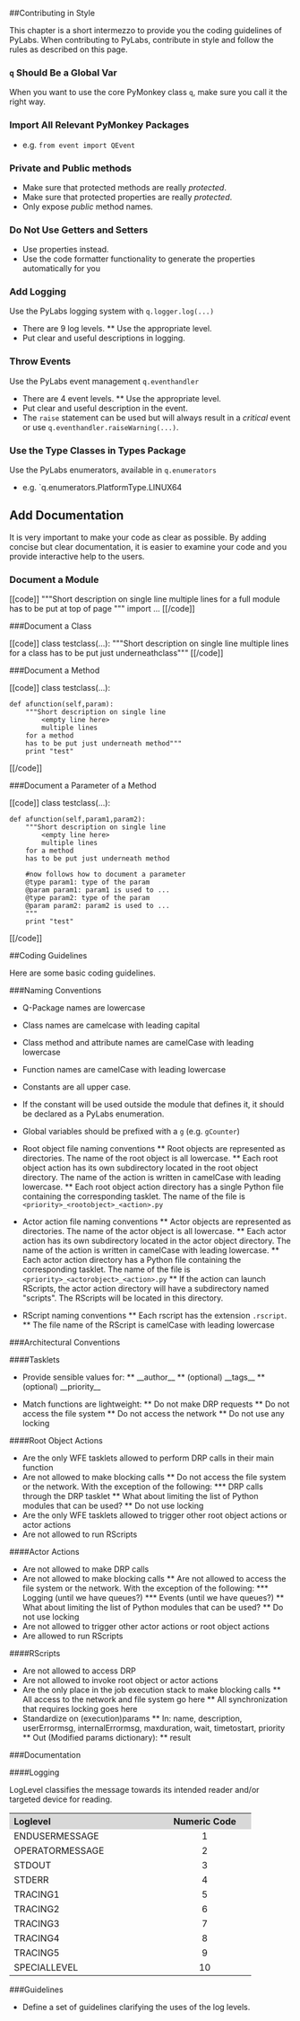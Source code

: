 ##Contributing in Style

This chapter is a short intermezzo to provide you the coding guidelines of PyLabs. 
When contributing to PyLabs, contribute in style and follow the rules as described on this page.


### `q` Should Be a Global Var

When you want to use the core PyMonkey class `q`, make sure you call it the right way. 


### Import All Relevant PyMonkey Packages

* e.g. `from event import QEvent`


### Private and Public methods

* Make sure that protected methods are really _protected_.
* Make sure that protected properties are really _protected_.
* Only expose _public_ method names.


### Do Not Use Getters and Setters

* Use properties instead.
* Use the code formatter functionality to generate the properties automatically for you


### Add Logging 

Use the PyLabs logging system with `q.logger.log(...)`

* There are 9 log levels.
** Use the appropriate level.
* Put clear and useful descriptions in logging.


### Throw Events
Use the PyLabs event management `q.eventhandler`

* There are 4 event levels.
** Use the appropriate level.
* Put clear and useful description in the event.
* The `raise` statement can be used but will always result in a _critical_ event or use `q.eventhandler.raiseWarning(...)`.


### Use the Type Classes in Types Package

Use the PyLabs enumerators, available in `q.enumerators`

* e.g. `q.enumerators.PlatformType.LINUX64


## Add Documentation

It is very important to make your code as clear as possible. By adding concise but clear documentation, it is easier to examine your code and you provide interactive help to the users.


### Document a Module

[[code]]
"""Short description on single line
<empty line here>
multiple lines
for a full module
has to be put at top of page
"""
import ...
[[/code]]

###Document a Class

[[code]]
class testclass(...):
    """Short description on single line
    <empty line here>
    multiple lines
    for a class
    has to be put just underneathclass"""
[[/code]]

###Document a Method

[[code]]
class testclass(...):

    def afunction(self,param):
        """Short description on single line
            <empty line here>
            multiple lines
        for a method
        has to be put just underneath method"""
        print "test"
[[/code]]


###Document a Parameter of a Method

[[code]]
class testclass(...):

    def afunction(self,param1,param2):
        """Short description on single line
            <empty line here>
            multiple lines
        for a method
        has to be put just underneath method

        #now follows how to document a parameter
        @type param1: type of the param
        @param param1: param1 is used to ...
        @type param2: type of the param
        @param param2: param2 is used to ...
        """
        print "test"
[[/code]]


##Coding Guidelines

Here are some basic coding guidelines.

###Naming Conventions

* Q-Package names are lowercase
* Class names are camelcase with leading capital
* Class method and attribute names are camelCase with leading lowercase
* Function names are camelCase with leading lowercase
* Constants are all upper case.
* If the constant will be used outside the module that defines it, it should be declared as a PyLabs enumeration.
* Global variables should be prefixed with a `g` (e.g. `gCounter`)

* Root object file naming conventions
    ** Root objects are represented as directories. The name of the root object is all lowercase.
    ** Each root object action has its own subdirectory located in the root object directory. The name of the action is written in camelCase with leading lowercase.
    ** Each root object action directory has a single Python file containing the corresponding tasklet. The name of the file is `<priority>_<rootobject>_<action>.py`

* Actor action file naming conventions
    ** Actor objects are represented as directories. The name of the actor object is all lowercase.
    ** Each actor action has its own subdirectory located in the actor object directory. The name of the action is written in camelCase with leading lowercase.
    ** Each actor action directory has a Python file containing the corresponding tasklet. The name of the file is `<priority>_<actorobject>_<action>.py`
    ** If the action can launch RScripts, the actor action directory will have a subdirectory named "scripts". The RScripts will be located in this directory.

* RScript naming conventions
    ** Each rscript has the extension `.rscript`.
    ** The file name of the RScript is camelCase with leading lowercase


###Architectural Conventions

####Tasklets

* Provide sensible values for:
    ** \_\_author\_\_
    ** (optional) \_\_tags\_\_
    ** (optional) \_\_priority\_\_

* Match functions are lightweight:
    ** Do not make DRP requests
    ** Do not access the file system
    ** Do not access the network
    ** Do not use any locking


####Root Object Actions

* Are the only WFE tasklets allowed to perform DRP calls in their main function
* Are not allowed to make blocking calls
    ** Do not access the file system or the network. With the exception of the following:
        *** DRP calls through the DRP tasklet
    ** What about limiting the list of Python modules that can be used?
    ** Do not use locking
* Are the only WFE tasklets allowed to trigger other root object actions or actor actions
* Are not allowed to run RScripts

####Actor Actions

* Are not allowed to make DRP calls
* Are not allowed to make blocking calls
    ** Are not allowed to access the file system or the network. With the exception of the following:
        *** Logging (until we have queues?)
        *** Events (until we have queues?)
    ** What about limiting the list of Python modules that can be used?
    **  Do not use locking
* Are not allowed to trigger other actor actions or root object actions
* Are allowed to run RScripts


####RScripts

* Are not allowed to access DRP
* Are not allowed to invoke root object or actor actions
* Are the only place in the job execution stack to make blocking calls
    ** All access to the network and file system go here
    ** All synchronization that requires locking goes here
* Standardize on (execution)params
    ** In: name, description, userErrormsg, internalErrormsg, maxduration, wait, timetostart, priority
    ** Out (Modified params dictionary):
    ** result

###Documentation

####Logging

LogLevel classifies the message towards its intended reader and/or targeted device for reading.

<table width="400">
<tr>
<th align="left" width="250" bgcolor="#D8D8D8">Loglevel</th><th width="150" bgcolor="#D8D8D8">Numeric Code</th>
</tr>
<tr>
<td>ENDUSERMESSAGE</td><td align="center">1</td>
</tr>
<tr>
<td>OPERATORMESSAGE</td><td align="center">2</td>
</tr>
<tr>
<td>STDOUT</td><td align="center">3</td>
</tr>
<tr>
<td>STDERR</td><td align="center">4</td>
</tr>
<tr>
<td>TRACING1</td><td align="center">5</td>
</tr>
<tr>
<td>TRACING2</td><td align="center">6</td>
</tr>
<tr>
<td>TRACING3</td><td align="center">7</td>
</tr>
<tr>
<td>TRACING4</td><td align="center">8</td>
</tr>
<tr>
<td>TRACING5</td><td align="center">9</td>
</tr>
<tr>
<td>SPECIALLEVEL</td><td align="center">10</td>
</tr>
</table>


###Guidelines

* Define a set of guidelines clarifying the uses of the log levels.
